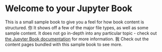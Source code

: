 # Welcome to your Jupyter Book

This is a small sample book to give you a feel for how book content is
structured.
你
It shows off a few of the major file types, as well as some sample content.
It does not go in-depth into any particular topic - check out [the Jupyter Book documentation](https://jupyterbook.org) for more information.
我
Check out the content pages bundled with this sample book to see more.

```{tableofcontents}
```
